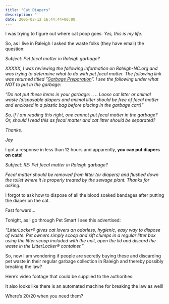 ```yaml
---
title: "Cat Diapers"
description: ''
date: 2005-02-12 16:44:44+00:00
---
```


I was trying to figure out where cat poop goes. *Yes, this is my life.*

So, as I live in Raleigh I asked the waste folks (they have email) the question:

*Subject: Pet fecal matter in Raleigh garbage?*

*XXXXX, I was reviewing the following information on Raleigh-NC.org and was trying to determine what to do with pet fecal matter. The following link was returned titled ”[Garbage Preparation](http://www.raleighnc.gov/portal/server.pt/gateway/PTARGS_0_306_202_0_43/http;/pt03/dig_web_content/category/Resident/Garbage_and_Recycling/Garbage/Cat-1C-20041201-125830-Garbage_Preparation.html)”. I see the following under what NOT to put in the garbage:*

*“Do not put these items in your garbage: .. .. Loose cat litter or animal waste (disposable diapers and animal litter should be free of fecal matter and enclosed in a plastic bag before placing in the garbage cart)”*

*So, if I am reading this right, one cannot put fecal matter in the garbage? Or, should I read this as fecal matter and cat litter should be separated?*

*Thanks,*

*Jay*

I got a response in less than 12 hours and apparently, **you can put diapers on cats!**

*Subject: RE: Pet fecal matter in Raleigh garbage?*

*Fecal matter should be removed from litter (or diapers) and flushed down the toilet where it is properly treated by the sewage plant. Thanks for asking.*

I forgot to ask how to dispose of all the blood soaked bandages after putting the diaper on the cat.

Fast forward…

Tonight, as I go through Pet Smart I see this advertised:

*“LitterLocker® gives cat lovers an odorless, hygienic, easy way to dispose of waste. Pet owners simply scoop and sift clumps in a regular litter box using the litter scoop included with the unit, open the lid and discard the waste in the LitterLocker® container.”*

So, now I am wondering if people are secretly buying these and discarding pet waste in their regular garbage collection in Raleigh and thereby possibly breaking the law?

Here’s video footage that could be supplied to the authorities:

It also looks like there is an automated machine for breaking the law as well!

Where’s 20/20 when you need them?

